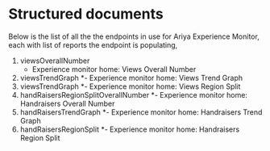 # Structured documents

Below is the list of all the the endpoints in use for Ariya Experience Monitor, each with list of reports the endpoint is populating,

1. viewsOverallNumber
    - Experience monitor home: Views Overall Number
2. viewsTrendGraph
*- Experience monitor home: Views Trend Graph
3. viewsTrendGraph
*- Experience monitor home: Views Region Split
4. handRaisersRegionSplitOverallNumber
*- Experience monitor home: Handraisers Overall Number
5. handRaisersTrendGraph
*- Experience monitor home: Handraisers Trend Graph
6. handRaisersRegionSplit
*- Experience monitor home: Handraisers Region Split
